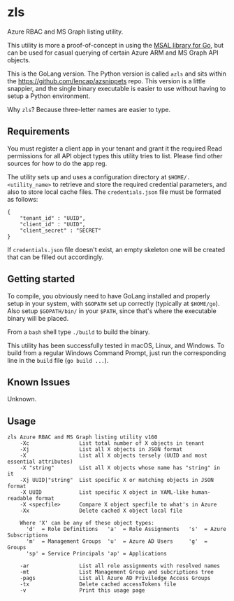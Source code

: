 # zls
Azure RBAC and MS Graph listing utility.

This utility is more a proof-of-concept in using the [MSAL library for Go](https://github.com/AzureAD/microsoft-authentication-library-for-go), but can be used for casual querying of certain Azure ARM and MS Graph API objects.

This is the GoLang version. The Python version is called `azls` and sits within the https://github.com/lencap/azsnippets repo. This version is a little snappier, and the single binary executable is easier to use without having to setup a Python environment. 

Why `zls`? Because three-letter names are easier to type.

## Requirements
You must register a client app in your tenant and grant it the required Read permissions for all API object types this utility tries to list. Please find other sources for how to do the app reg.

The utility sets up and uses a configuration directory at `$HOME/.<utility_name>` to retrieve and store the required credential parameters, and also to store local cache files. The `credentials.json` file must be formated as follows:
```
{
    "tenant_id" : "UUID",
    "client_id" : "UUID",
    "client_secret" : "SECRET"
}
```
If `credentials.json` file doesn't exist, an empty skeleton one will be created that can be filled out accordingly.

## Getting started
To compile, you obviously need to have GoLang installed and properly setup in your system, with `$GOPATH` set up correctly (typically at `$HOME/go`). Also setup `$GOPATH/bin/` in your `$PATH`, since that's where the executable binary will be placed.

From a `bash` shell type `./build` to build the binary. 

This utility has been successfully tested in macOS, Linux, and Windows. To build from a regular Windows Command Prompt, just run the corresponding line in the `build` file (`go build ...`).

## Known Issues
Unknown.

## Usage
```
zls Azure RBAC and MS Graph listing utility v160
    -Xc                List total number of X objects in tenant
    -Xj                List all X objects in JSON format
    -X                 List all X objects tersely (UUID and most essential attributes)
    -X "string"        List all X objects whose name has "string" in it
    -Xj UUID|"string"  List specific X or matching objects in JSON format
    -X UUID            List specific X object in YAML-like human-readable format
    -X <specfile>      Compare X object specfile to what's in Azure
    -Xx                Delete cached X object local file

    Where 'X' can be any of these object types:
      'd'  = Role Definitions   'a'  = Role Assignments   's'  = Azure Subscriptions
      'm'  = Management Groups  'u'  = Azure AD Users     'g'  = Groups
      'sp' = Service Principals 'ap' = Applications

    -ar                List all role assignments with resolved names
    -mt                List Management Group and subcriptions tree
    -pags              List all Azure AD Priviledge Access Groups
    -tx                Delete cached accessTokens file
    -v                 Print this usage page
```
